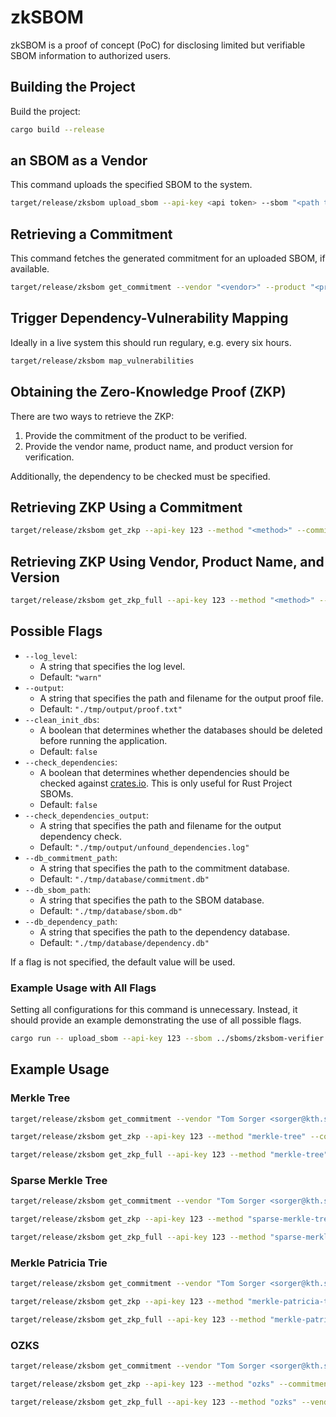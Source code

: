 # zkSBOM

zkSBOM is a proof of concept (PoC) for disclosing limited but verifiable SBOM information to authorized users.

## Building the Project

Build the project:

```Bash
cargo build --release
```

##   an SBOM as a Vendor

This command uploads the specified SBOM to the system.

```Bash
target/release/zksbom upload_sbom --api-key <api token> --sbom "<path to sbom>"
```

## Retrieving a Commitment

This command fetches the generated commitment for an uploaded SBOM, if available.

```Bash
target/release/zksbom get_commitment --vendor "<vendor>" --product "<product>" --version "<version>" --method "<method>"
```

## Trigger Dependency-Vulnerability Mapping

Ideally in a live system this should run regulary, e.g. every six hours.

```Bash
target/release/zksbom map_vulnerabilities
```

## Obtaining the Zero-Knowledge Proof (ZKP)

There are two ways to retrieve the ZKP:

1. Provide the commitment of the product to be verified.
2. Provide the vendor name, product name, and product version for verification.

Additionally, the dependency to be checked must be specified.

## Retrieving ZKP Using a Commitment

```Bash
target/release/zksbom get_zkp --api-key 123 --method "<method>" --commitment "<commitment>" --vulnerability "<vulnerability as CVE>"
```

## Retrieving ZKP Using Vendor, Product Name, and Version

```Bash
target/release/zksbom get_zkp_full --api-key 123 --method "<method>" --vendor "<vendor>" --product "<product>" --version "<version>" --vulnerability "<vulnerability as CVE>"
```

## Possible Flags

- `--log_level`:
  - A string that specifies the log level.
  - Default: `"warn"`
- `--output`:
  - A string that specifies the path and filename for the output proof file.
  - Default: `"./tmp/output/proof.txt"`
- `--clean_init_dbs`:
  - A boolean that determines whether the databases should be deleted before running the application.
  - Default: `false`
- `--check_dependencies`:
  - A boolean that determines whether dependencies should be checked against [crates.io](https://crates.io/). This is only useful for Rust Project SBOMs.
  - Default: `false`
- `--check_dependencies_output`:
  - A string that specifies the path and filename for the output dependency check.
  - Default: `"./tmp/output/unfound_dependencies.log"`
- `--db_commitment_path`:
  - A string that specifies the path to the commitment database.
  - Default: `"./tmp/database/commitment.db"`
- `--db_sbom_path`:
  - A string that specifies the path to the SBOM database.
  - Default: `"./tmp/database/sbom.db"`
- `--db_dependency_path`:
  - A string that specifies the path to the dependency database.
  - Default: `"./tmp/database/dependency.db"`

If a flag is not specified, the default value will be used.

### Example Usage with All Flags

Setting all configurations for this command is unnecessary.
Instead, it should provide an example demonstrating the use of all possible flags.

```Bash
cargo run -- upload_sbom --api-key 123 --sbom ../sboms/zksbom-verifier.cdx.json  --log_level "info" --output "./proof.txt" --clean_init_dbs true --check_dependencies true --check_dependencies_output "./unfound_dependencies.log" --db_commitment_path "./commitment.db" --db_sbom_path "./sbom.db" --db_dependency_path "./dependency.db"
```

## Example Usage

### Merkle Tree
```Bash
target/release/zksbom get_commitment --vendor "Tom Sorger <sorger@kth.se>" --product "test_openssl" --version "0.1.0" --method "merkle-tree"
```
```Bash
target/release/zksbom get_zkp --api-key 123 --method "merkle-tree" --commitment "0x3c0d917514e8f20f5f8063cd874305e07f79c4988293d8ac17512901da567d35" --vulnerability "CVE-2025-24898"
```
```Bash
target/release/zksbom get_zkp_full --api-key 123 --method "merkle-tree" --vendor "Tom Sorger <sorger@kth.se>" --product "test_openssl" --version "0.1.0" --vulnerability "CVE-2025-24898"
```

### Sparse Merkle Tree
```Bash
target/release/zksbom get_commitment --vendor "Tom Sorger <sorger@kth.se>" --product "test_openssl" --version "0.1.0" --method "sparse-merkle-tree"
```
```Bash
target/release/zksbom get_zkp --api-key 123 --method "sparse-merkle-tree" --commitment "0x97a3794926b6fd5b8d7c9d5df5b500fe6902eb23224b7e6b4714f107944c9efd" --vulnerability "CVE-2025-24898"
```
```Bash
target/release/zksbom get_zkp_full --api-key 123 --method "sparse-merkle-tree" --vendor "Tom Sorger <sorger@kth.se>" --product "test_openssl" --version "0.1.0" --vulnerability "CVE-2025-24898"
```

### Merkle Patricia Trie
```Bash
target/release/zksbom get_commitment --vendor "Tom Sorger <sorger@kth.se>" --product "test_openssl" --version "0.1.0" --method "merkle-patricia-trie"
```
```Bash
target/release/zksbom get_zkp --api-key 123 --method "merkle-patricia-trie" --commitment "0xf672df5906e69514c0416b58461073fe4b177f285e1fe880697a95d065b10f93" --vulnerability "CVE-2025-24898"
```
```Bash
target/release/zksbom get_zkp_full --api-key 123 --method "merkle-patricia-trie" --vendor "Tom Sorger <sorger@kth.se>" --product "test_openssl" --version "0.1.0" --vulnerability "CVE-2025-24898"
```

### OZKS
```Bash
target/release/zksbom get_commitment --vendor "Tom Sorger <sorger@kth.se>" --product "test_openssl" --version "0.1.0" --method "ozks"
```
```Bash
target/release/zksbom get_zkp --api-key 123 --method "ozks" --commitment "700000001000000000000A002E002800240004000A000000A4E51D09D2AF41D8EC7CF816B920B56C00BCC0F3EEDE121391FF0CBE7DD9A844100000000100000000000600080004000600000004000000200000000F9547C4E9690EBAEE24009E3EB0181ECAB390D748D54B6E3BAB412F8F30CDA0" --vulnerability "CVE-2025-24898"
```
```Bash
target/release/zksbom get_zkp_full --api-key 123 --method "ozks" --vendor "Tom Sorger <sorger@kth.se>" --product "test_openssl" --version "0.1.0" --vulnerability "CVE-2025-24898"
```
